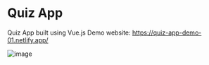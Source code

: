 # Quiz App

Quiz App built using Vue.js
Demo website: https://quiz-app-demo-01.netlify.app/

![image](https://user-images.githubusercontent.com/22463788/162698469-76294881-542e-49fb-8e4e-61d3f760f007.png)
